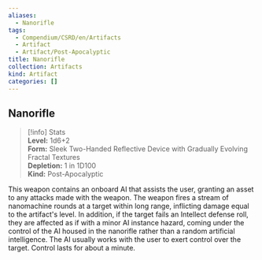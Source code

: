 ```yaml
---
aliases:
  - Nanorifle
tags:
  - Compendium/CSRD/en/Artifacts
  - Artifact
  - Artifact/Post-Apocalyptic
title: Nanorifle
collection: Artifacts
kind: Artifact
categories: []
---
```

## Nanorifle  
>[!info] Stats  
> **Level:** 1d6+2  
> **Form:** Sleek Two-Handed Reflective Device with Gradually Evolving Fractal Textures  
> **Depletion:** 1 in 1D100  
> **Kind:** Post-Apocalyptic
  
This weapon contains an onboard AI that assists the user, granting an asset to any attacks made with the weapon. The weapon fires a stream of nanomachine rounds at a target within long range, inflicting damage equal to the artifact's level. In addition, if the target fails an Intellect defense roll, they are affected as if with a minor AI instance hazard, coming under the control of the AI housed in the nanorifle rather than a random artificial intelligence. The AI usually works with the user to exert control over the target. Control lasts for about a minute.